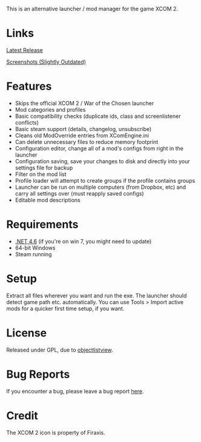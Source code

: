 This is an alternative launcher / mod manager for the game XCOM 2.

# Links
[Latest Release](https://github.com/X2CommunityCore/xcom2-launcher/releases/latest)

[Screenshots (Slightly Outdated)](http://imgur.com/a/8EoW9)

# Features
* Skips the official XCOM 2 / War of the Chosen launcher
* Mod categories and profiles
* Basic compatibility checks (duplicate ids, class and screenlistener conflicts)
* Basic steam support (details, changelog, unsubscribe)
* Cleans old ModOverride entries from XComEngine.ini
* Can delete unnecessary files to reduce memory footprint
* Configuration editor, change all of a mod's configs from right in the launcher
* Configuration saving, save your changes to disk and directly into your settings file for backup
* Filter on the mod list
* Profile loader will attempt to create groups if the profile contains groups
* Launcher can be run on multiple computers (from Dropbox, etc) and carry all settings over (must reapply saved configs)
* Editable mod descriptions

# Requirements
* [.NET 4.6](https://www.microsoft.com/de-de/download/details.aspx?id=49981) (if you're on win 7, you might need to update)
* 64-bit Windows
* Steam running

# Setup
Extract all files wherever you want and run the exe. The launcher should detect game path etc. automatically.
You can use Tools > Import active mods for a quicker first time setup, if you want.

# License
Released under GPL, due to [objectlistview](http://objectlistview.sourceforge.net/cs/index.html).

# Bug Reports
If you encounter a bug, please leave a bug report [here](https://github.com/X2CommunityCore/xcom2-launcher/issues).

# Credit
The XCOM 2 icon is property of Firaxis.